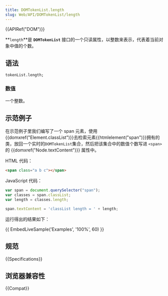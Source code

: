 ```yaml
---
title: DOMTokenList.length
slug: Web/API/DOMTokenList/length
---
```


{{APIRef("DOM")}}

**`length`**是 **`DOMTokenList`** 接口的一个只读属性，以整数来表示，代表着当前对象中值的个数。

## 语法

```plain
tokenList.length;
```

### 数值

一个整数。

## 示范例子

在示范例子里我们编写了一个 span 元素，使用{{domxref("Element.classList")}}去检索元素{{htmlelement("span")}}拥有的类，放回一个实时的`DOMTokenList`集合，然后把该集合中的数值个数写进 `<span>`的 {{domxref("Node.textContent")}} 属性中。

HTML 代码：

```html
<span class="a b c"></span>
```

JavaScript 代码：

```js
var span = document.querySelector("span");
var classes = span.classList;
var length = classes.length;

span.textContent = 'classList length = ' + length;
```

运行得出的结果如下：

{{ EmbedLiveSample('Examples', '100%', 60) }}

## 规范

{{Specifications}}

## 浏览器兼容性

{{Compat}}

